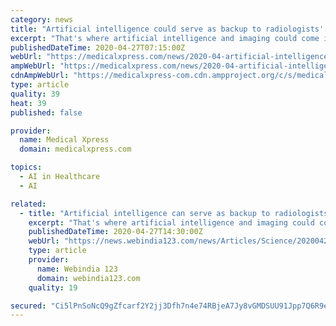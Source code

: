 ```yaml
---
category: news
title: "Artificial intelligence could serve as backup to radiologists' eyes"
excerpt: "That's where artificial intelligence and imaging could come into play. Schoepf was principal investigator in a study looking at the results of Siemens Healthineers' AI-Rad Companion as compared with traditional lung function tests."
publishedDateTime: 2020-04-27T07:15:00Z
webUrl: "https://medicalxpress.com/news/2020-04-artificial-intelligence-backup-radiologists-eyes.html"
ampWebUrl: "https://medicalxpress.com/news/2020-04-artificial-intelligence-backup-radiologists-eyes.amp"
cdnAmpWebUrl: "https://medicalxpress-com.cdn.ampproject.org/c/s/medicalxpress.com/news/2020-04-artificial-intelligence-backup-radiologists-eyes.amp"
type: article
quality: 39
heat: 39
published: false

provider:
  name: Medical Xpress
  domain: medicalxpress.com

topics:
  - AI in Healthcare
  - AI

related:
  - title: "Artificial intelligence can serve as backup to radiologists' eyes"
    excerpt: "That's where artificial intelligence and imaging could come into play. In the study, researchers went back and looked at the chest scans and lung function tests of 141 people. Chest scans aren't currently part of the guidelines for diagnosing chronic obstructive pulmonary disease,"
    publishedDateTime: 2020-04-27T14:30:00Z
    webUrl: "https://news.webindia123.com/news/Articles/Science/20200427/3548143.html"
    type: article
    provider:
      name: Webindia 123
      domain: webindia123.com
    quality: 19

secured: "Ci5lPnSoNcQ9gZfcarf2Y2jj3Dfh7n4e74RBjeA7Jy8vGMDSUU91Jpp7Q6R9euAeqaPSIcZiNC1La76PySHXW3Yp8PZnCgkpEdCsuer4RNBvUtqAOslCWlzLASkcI+Ogl+4V4S7LfhTXhDyQqgOtP2RyRG49yaGPZ2T/DyUDHZUsTzpbicpz+uZzuniKunoKQ7kVx+gmZJdqEyXDpJzu7mfQGFAnXZnkAb2wpXG3V5o7muEY+cJD+hkczL1Y4pc1vCWCA/4Opz2Ju3HUmHhdbtsnFyhtSc79Fy/qXY0uschEYZKYRpyvwrgwNq9osl2maPY1pWgozTSwZCIWxn8qINKtDRwSaKYsD+WdnuDoqDw2p+h7VeZXgEekwRkAJ44SI39681i+QXpfgepBegS4WSqb//QJ3lGGfvIltl2+56ke3r0RGEi4K66OJnLFuiVJMZYY2DWJjRqRIAy405FENu/3Zw6t5TQV2Mh5fmOtWps=;pWenGIhNWK1LjnhJXUEahw=="
---
```


